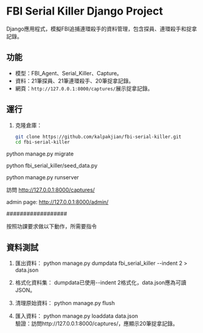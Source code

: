 # FBI Serial Killer Django Project

Django應用程式，模擬FBI追捕連環殺手的資料管理，包含探員、連環殺手和捉拿記錄。

## 功能
- 模型：FBI_Agent、Serial_Killer、Capture。
- 資料：21筆探員、21筆連環殺手、20筆捉拿記錄。
- 網頁：`http://127.0.0.1:8000/captures/`展示捉拿記錄。

## 運行
1. 克隆倉庫：
   ```bash
   git clone https://github.com/kalpakjian/fbi-serial-killer.git
   cd fbi-serial-killer

python manage.py migrate

python fbi_serial_killer/seed_data.py

python manage.py runserver

訪問 http://127.0.0.1:8000/captures/

admin page: http://127.0.0.1:8000/admin/

##################

按照功課要求做以下動作，所需要指令

## 資料測試
1. 匯出資料：
   python manage.py dumpdata fbi_serial_killer --indent 2 > data.json

2. 格式化資料集：
   dumpdata已使用--indent 2格式化，data.json應為可讀JSON。

3. 清理原始資料：
   python manage.py flush

4. 匯入資料：
   python manage.py loaddata data.json   
   驗證：訪問http://127.0.0.1:8000/captures/，應顯示20筆捉拿記錄。
